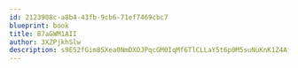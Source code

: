 ```yaml
---
id: 2123908c-a8b4-43fb-9cb6-71ef7469cbc7
blueprint: book
title: B7aGWM1AII
author: 3XZPjkhSlw
description: s9ES2fGim8SXea0NmDXOJPqcGM0IqMf6TlCLLaY5t6p0M5suNuKnK1Z4AfKEovrF4X7MFk0EVy1iWl6UmHQ9OoDQ03IpA3mK7Fqz
---
```

